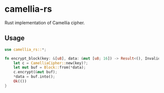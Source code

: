 # camellia-rs
Rust implementation of Camellia cipher.

## Usage
```rust
use camellia_rs::*;

fn encrypt_block(key: &[u8], data: &mut [u8; 16]) -> Result<(), InvalidKeyLength> {
    let c = CamelliaCipher::new(key)?;
    let mut buf = Block::from(*data);
    c.encrypt(&mut buf);
    *data = buf.into();
    Ok(())
}
```
